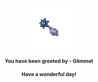 <p align="center">
    <img src="https://raw.githubusercontent.com/PokeAPI/sprites/master/sprites/pokemon/969.png" width="150" height="150">
</p>
<h3 align="center">You have been greeted by - <b>Glimmet</b></h3>
<h3 align="center">Have a wonderful day!</h3>
